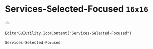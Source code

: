# Services-Selected-Focused `16x16`
<img src="/img/Services-Selected-Focused.png" width=16 height=16>

``` CSharp
EditorGUIUtility.IconContent("Services-Selected-Focused")
```
```
Services-Selected-Focused
```
